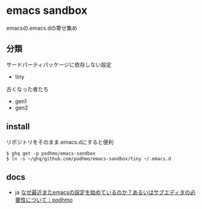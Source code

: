 # emacs sandbox

emacsの.emacs.dの寄せ集め

## 分類

サードパーティパッケージに依存しない設定

- tiny

古くなった者たち

- gen1
- gen2

## install

リポジトリをそのまま.emacs.dにすると便利

```shell
$ ghq get -p podhmo/emacs-sandbox
$ ln -s ~/ghq/github.com/podhmo/emacs-sandbox/tiny ~/.emacs.d
```

## docs

- ja [なぜ最近またemacsの設定を始めているのか？あるいはサブエディタの必要性について｜podhmo](https://sizu.me/podhmo/posts/zwekhx2t9tf7)
